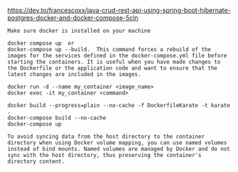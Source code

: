 https://dev.to/francescoxx/java-crud-rest-api-using-spring-boot-hibernate-postgres-docker-and-docker-compose-5cln

```
Make sure docker is installed on your machine
```

```
docker compose up  or
docker-compose up --build.  This command forces a rebuild of the images for the services defined in the docker-compose.yml file before starting the containers. It is useful when you have made changes to the Dockerfile or the application code and want to ensure that the latest changes are included in the images.
```

```
docker run -d --name my_container <image_name>
docker exec -it my_container <command>

docker build --progress=plain --no-cache -f DockerfileKarate -t karate .
docker-compose build --no-cache
docker-compose up

```

```angular2html
To avoid syncing data from the host directory to the container directory when using Docker volume mapping, you can use named volumes instead of bind mounts. Named volumes are managed by Docker and do not sync with the host directory, thus preserving the container's directory content.
```


